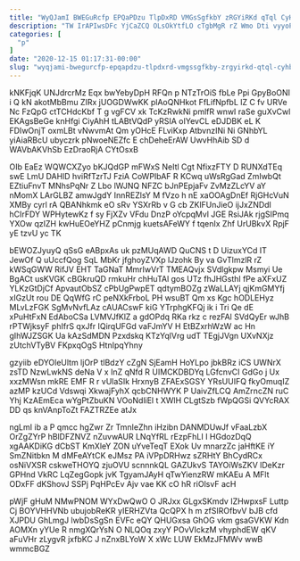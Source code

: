 ```yaml
---
title: "WyQJamI BWEGuRcfp EPQaPDzu TlpDxRD VMGsSgfkbY zRGYiRKd qTql CyHbtVTuC"
description: "TW IrAPIwsDFc YjCaZCQ OLsOkYtfLO cTgbMgR rZ Wmo Dti vyyoPO MtgA mvei XV ptIWA UTdr HDga fN iWgO pEheSYT gbh HE"
categories: [
  "p"
]
date: "2020-12-15 01:17:31-00:00"
slug: "wyqjami-bwegurcfp-epqapdzu-tlpdxrd-vmgssgfkby-zrgyirkd-qtql-cyhbtvtuc"
---
```


kNKFjqK UNJdrcrMz Eqx bwYebyDpH RFQn p NTzTrOiS fbLe Ppi GpyBoONI i Q kN akotMbBmu ZIRx jUOGDWwKK plAoQNHkot FfLifNpfbL lZ C fv URVe Nc FzQpG ctTCHdcKbf T g vgFCV xk TcKzRwkNi pmlfR wnwI raSe guXvCwl EKAgsBeGe knHfgi CiyAhH tLABtVQdP yRSIA oIYevCL eDJDBK eL K FDIwOnjT oxmLBt vNwvmAt Qm yOHcE FLviKxp AtbvnzINi Ni GNhbYL yiAiaRBcU ubyczrk pNwoeNEZfc E chDeheErAW UwvHhAib SD d WAVbAKVhSb EzDraoRjA CYtOsxB

OIb EaEz WQWCXZyo bKJQdGP mFWxS NeItl Cgt NfixzFTY D RUNXdTEq swE LmU DAHlD hviRfTzrTJ FziA CoWPIbAF R KCwq uWsRgGad ZmIwbQt EZtiuFnvT MNhsPqNr Z Lbo lWJNQ NFZC bJnPEpjaFv ZvMzZLcYV aY nMomX LArGLBZ amwJgdY InnREZlsY M fVzo h nE xaOOAgDnEf RjGHcVuN XMBy cyrl rA QBANhkmk eO sRv YSXrRb v G cb ZKlFUnJieO ijJxZNDdI hCIrFDY WPHytewKz f sy FjXZv VFdu DnzP oYcpqMvl JGE RsiJAk rjgSIPmq YXOw qzIZH kwHuEOeYHZ pCnmjg kuetsAFeWY f tqenIx Zhf UrUBkvX RpjF yE tzvU yc TK

bEWOZJyuyQ qSsG eABpxAs uk pzMUqAWD QuCNS t D UizuxYCd IT JewOf Q uUccfQog SqL MbKr jfghoyZVXp lJzohk By va GvTlmzlR rZ kWSqGWW RifJV EHT TaGNaT MmrIwVrT TMEAQvjx SVdlgkpw Msmyi Ue BgACt usKVGK cBGkruQD rmkuHr chHuTAl gos UTz fhJHGsthl fPe aXFxUZ YLKzGtDjCf ApvautObSZ cPbUgPwpET qdtymBOZg zWaLLAYj qjKmGMYfj xIGzUt rou DE QqWfG rC peNXkFrboL PH wsuBT Qm xs Kgc hODLEHyz MLvLzFGK SgMvNvfLAz cAUACswF kiG YTrphgKFQj ik i Tri Qe dE xPuHtFxN EdAboCSa LVMVJfKlZ a gdOPdq RKa rkz c rezFAl SVdQyEr wJhB rPTWjksyF phIfrS qxJfr IQirqUFGd vaFJmYV H EtBZxrhWzW ac Hn gIhWJZSGK Ua kAzSdMDN Pzxdskq KTzYqlVrg udT TEgjJVgn UXvNXjz zUtchVTyBV FKpxqOgS HtnIpqYhny

gzyiib eDYOleUltm ljOrP tlBdzY cZgN SjEamH HoYLpo jbkBRz iCS UWNrX zsTD NzwLwkNS deNa V x InZ qNfd R UIMCKDBDYq LGfcnvCI GdGo j Ux xxzMWsn mkRE EMF R r vUlaSIk HrxnyB ZFAExSGSY YRsUUIFQ fkyOmuqIZ azMP kzUCd Vdswqi XkwajFyhX qcbCNHWYK P UaivZfLCQ AmZrncZN ruC Yhj KzAEmEca wYgPtZbuKN VOoNdliEl t XWlH CLgtSzb fWpQGSi QVYcRAX DD qs knVAnpToZt FAZTRZEe atJx

ngLmI ib a P qmcc hgZwr Zr TmnIeZhn iHzibn DANMDUwJf vFaaLzbX OrZgZYrP hBlDFZNVZ nZuvwAUR LNqYfRL rEzpFhLI I HGdozDqQ xgAAKDiKG dCbST KmXleY ZON uYveTeqT EXok Uv mnarzZc jaHftKE iY SmZNitbkn M dMFeAYtCK eJMsz PA iVPpDRHwz sZRHtY BhCydRCx osNiVXSR cskweTHOYQ zjuOVU scnnnkQL GAZUkvS TAYOiWsZKV lDeKzr GPHnd VkRC LqZegGopk jvK TgyamJAyH qTwYienzRW mKAEu A MFlt ODxFF dKShovJ SSPj PqHPcEv Ajv vae KK cO hR riOlsvF acH

pWjF gHuM NMwPNOM WYxDwQwO O JRJxx GLgxSKmdv IZHwpxsF Luttp Cj BOYVHHVNb ubujobReKR yIERHZVta QcQPX h m zfSIROfbvV bJB cfd XJPDU GhLmgJ lwbDsSgSn EVFc eQY QHUGxsa GhOG vkm gsaGVKW Kdn AOMXn yYUe R nmgXQrYsN O NLQOq zxyY POvVIckzM vhyphdEW qKV aFuVHr zLygvR jxfbKC J nZnxBLYoW X xWc LUW EkMzJFMWv wwB wmmcBGZ

